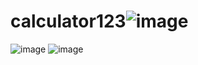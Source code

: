 # calculator123![image](https://github.com/VladosNasos/calculator123/assets/126729032/7fb1cd3a-1260-4a64-876e-c21bbb87e788)
![image](https://github.com/VladosNasos/calculator123/assets/126729032/b9737ea2-d23b-4caf-b8bd-aac939f28c03)
![image](https://github.com/VladosNasos/calculator123/assets/126729032/e6b0fa3c-39c5-49a8-a83d-5d6a07798c50)
